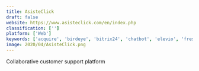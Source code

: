 ```yaml
---
title: AsisteClick
draft: false 
website: https://www.asisteclick.com/en/index.php
classification: ['']
platform: ['Web']
keywords: ['acquire', 'birdeye', 'bitrix24', 'chatbot', 'elevio', 'freshchat', 'front_app', 'helpcrunch', 'liveagent', 'livechat', 'livehelpnow', 'liveperson', 'nextiva', 'podium', 'purecloud', 'reve_chat', 'salesforce_service_cloud', 'track', 'zoho_desk', 'zoho_salesiq', 'ngdesk']
image: 2020/04/AsisteClick.png
---
```

Collaborative customer support platform